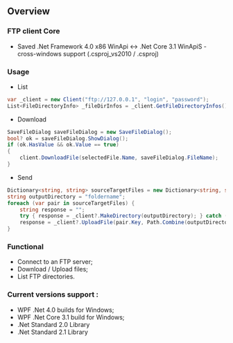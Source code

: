 ## Overview
### FTP client Core
- Saved .Net Framework 4.0 x86 WinApi <-> .Net Core 3.1 WinApiS - cross-windows support (.csproj_vs2010 / .csproj)
### Usage
- List 
``` C#
var _client = new Client("ftp://127.0.0.1", "login", "password");
List<FileDirectoryInfo> _fileDirInfos = _client.GetFileDirectoryInfos();
``` 
- Download 
``` C#
SaveFileDialog saveFileDialog = new SaveFileDialog();
bool? ok = saveFileDialog.ShowDialog();
if (ok.HasValue && ok.Value == true)
{
	client.DownloadFile(selectedFile.Name, saveFileDialog.FileName);
}
``` 
- Send 
``` C#			
Dictionary<string, string> sourceTargetFiles = new Dictionary<string, string>() { { "C:/filename.txt", "filename.txt" } };
string outputDirectory = "foldername";
foreach (var pair in sourceTargetFiles) {
	string response = "";
	try { response = _client?.MakeDirectory(outputDirectory); } catch (Exception ex) { } // Console.WriteLine(response);
	response = _client?.UploadFile(pair.Key, Path.Combine(outputDirectory, pair.Value)); // Console.WriteLine(response);
}
```
### Functional
- Connect to an FTP server;
- Download / Upload files;
- List FTP directories.
	
### Current versions support :
- WPF .Net 4.0 builds for Windows;
- WPF .Net Core 3.1 build for Windows;
- .Net Standard 2.0 Library
- .Net Standard 2.1 Library 
